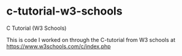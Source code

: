 # c-tutorial-w3-schools
C Tutorial (W3 Schools)

This is code I worked on through the C-tutorial from W3 schools at https://www.w3schools.com/c/index.php
